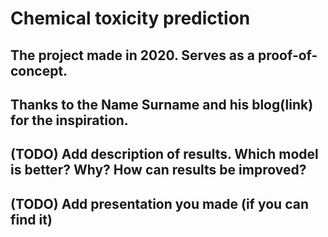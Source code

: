 # Chemical toxicity prediction

## The project made in 2020. Serves as a proof-of-concept. 
## Thanks to the Name Surname and his blog(link) for the inspiration.

## (TODO) Add description of results. Which model is better? Why? How can results be improved?
## (TODO) Add presentation you made (if you can find it)

